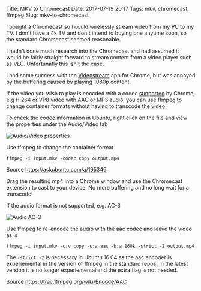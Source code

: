 Title: MKV to Chromecast
Date: 2017-07-19 20:17
Tags: mkv, chromecast, ffmpeg
Slug: mkv-to-chromecast

I bought a Chromecast so I could wirelessly stream video from my PC to my TV. I don't have a 4k TV and don't intend to buying one anytime soon, so the standard Chromecast seemed reasonable.

I hadn't done much research into the Chromecast and had assumed it would be fairly straight forward to stream content from a video player such as VLC. Unfortunatly this isn't the case.

I had some success with the [Videostream](http://getvideostream.com/) app for Chrome, but was annoyed by the buffering caused by playing 1080p content.

If the video you wish to play is enocded with a codec [supported](https://developers.google.com/cast/docs/media) by Chrome, e.g H.264 or VP8 video with AAC or MP3 audio, you can use ffmpeg to change container formats without having to transcode the video. 

To check the codec information in Ubuntu, right click on the file and view the properties under the Audio/Video tab

![Audio/Video properties](|filename|/images/audio-video-properties.png)

Use ffmpeg to change the container format

    ffmpeg -i input.mkv -codec copy output.mp4

Source <https://askubuntu.com/a/195346>

Drag the resulting mp4 into a Chrome window and use the Chromecast extension to cast to your device. No more buffering and no long wait for a transcode! 

If the audio format is not supported, e.g. AC-3

![Audio AC-3](|filename|/images/audio-video-ac-3.png)

Use ffmpeg to re-encode the audio with the aac codec and leave the video as is

    ffmpeg -i input.mkv -c:v copy -c:a aac -b:a 160k -strict -2 output.mp4

The `-strict -2` is necessary in Ubuntu 16.04 as the aac encoder is experiemental in the version of ffmpeg in the standard repos. In the latest version it is no longer experiemental and the extra flag is not needed.

Source <https://trac.ffmpeg.org/wiki/Encode/AAC>